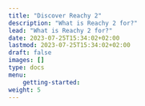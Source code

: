 ```yaml
---
title: "Discover Reachy 2"
description: "What is Reachy 2 for?"
lead: "What is Reachy 2 for?"
date: 2023-07-25T15:34:02+02:00
lastmod: 2023-07-25T15:34:02+02:00
draft: false
images: []
type: docs
menu:
    getting-started:
weight: 5
---
```

